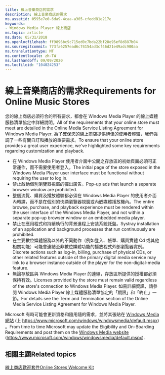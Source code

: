 ```yaml
---
title: 線上音樂商店的需求
description: 線上音樂商店的需求
ms.assetid: 0595e7e0-6da9-4caa-a305-cfedd81e217e
keywords:
- Windows Media Player 線上商店
ms.topic: article
ms.date: 05/31/2018
ms.openlocfilehash: ff9896bc9c715ed0c7bda22bf28e95ef8d887b04
ms.sourcegitcommit: 773fa6257ead6c74154ad3cf46d21e49adc900aa
ms.translationtype: MT
ms.contentlocale: zh-TW
ms.lasthandoff: 09/09/2020
ms.locfileid: "104024253"
---
```

# <a name="requirements-for-online-music-stores"></a><span data-ttu-id="e93b8-104">線上音樂商店的需求</span><span class="sxs-lookup"><span data-stu-id="e93b8-104">Requirements for Online Music Stores</span></span>

<span data-ttu-id="e93b8-105">您的線上商店必須符合的所有要求，都會在 Windows Media Player 的線上媒體服務清單協定中詳細說明。</span><span class="sxs-lookup"><span data-stu-id="e93b8-105">All of the requirements that your online store must meet are detailed in the Online Media Service Listing Agreement for Windows Media Player.</span></span> <span data-ttu-id="e93b8-106">為了確保您的線上商店提供絕佳的使用者體驗，我們強調了一些有關自訂和播放的重要需求。</span><span class="sxs-lookup"><span data-stu-id="e93b8-106">To ensure that your online store provides a great user experience, we've highlighted some key requirements regarding customization and playback.</span></span>

-   <span data-ttu-id="e93b8-107">在 Windows Media Player 使用者介面中公開之存放區的初始頁面必須可正常運作，而不需要使用者登入。</span><span class="sxs-lookup"><span data-stu-id="e93b8-107">The initial page of the store exposed in the Windows Media Player user interface must be functional without requiring the user to log in.</span></span>
-   <span data-ttu-id="e93b8-108">禁止啟動個別瀏覽器視窗的彈出廣告。</span><span class="sxs-lookup"><span data-stu-id="e93b8-108">Pop-up ads that launch a separate browser window are prohibited.</span></span>
-   <span data-ttu-id="e93b8-109">整個流覽、購買及播放體驗都必須在 Windows Media Player 的使用者介面內轉譯，而不是在個別的快顯瀏覽器視窗或內嵌媒體播放機內。</span><span class="sxs-lookup"><span data-stu-id="e93b8-109">The entire browse, purchase, and playback experience must be rendered within the user interface of the Windows Media Player, and not within a separate pop-up browser window or an embedded media player.</span></span>
-   <span data-ttu-id="e93b8-110">禁止在應用程式和持續執行的背景進程上安裝系統託盤。</span><span class="sxs-lookup"><span data-stu-id="e93b8-110">Systray installation of an application and background processes that run continuously are prohibited.</span></span>
-   <span data-ttu-id="e93b8-111">在主要數位媒體服務以外的不同動作（例如登入、帳單、購買實體 Cd 或其他相關功能）可能會連結至非數位媒體功能的播放程式外部瀏覽器實例。</span><span class="sxs-lookup"><span data-stu-id="e93b8-111">Discrete actions such as log-in, billing, purchase of physical CDs, or other related features outside of the primary digital media service may link to a browser instance outside of the player for the non-digital-media feature.</span></span>
-   <span data-ttu-id="e93b8-112">無論存放區與 Windows Media Player 的連線，存放區所提供的授權都必須保持有效。</span><span class="sxs-lookup"><span data-stu-id="e93b8-112">Licenses provided by the store must remain valid regardless of the store's connection to Windows Media Player.</span></span> <span data-ttu-id="e93b8-113">如需詳細資訊，請參閱 Windows Media Player 線上媒體服務清單協定的「期限」和「終止」一節。</span><span class="sxs-lookup"><span data-stu-id="e93b8-113">For details see the Term and Termination section of the Online Media Service Listing Agreement for Windows Media Player.</span></span>

<span data-ttu-id="e93b8-114">Microsoft 有時可能會更新資格和隨用隨的需求，並將其張貼在 [Windows Media 網站](https://www.microsoft.com/windows/windowsmedia/default.mspx) (上 https://www.microsoft.com/windows/windowsmedia/default.mspx) 。</span><span class="sxs-lookup"><span data-stu-id="e93b8-114">From time to time Microsoft may update the Eligibility and On-Boarding Requirements and post them on the [Windows Media website](https://www.microsoft.com/windows/windowsmedia/default.mspx) (https://www.microsoft.com/windows/windowsmedia/default.mspx).</span></span>

## <a name="related-topics"></a><span data-ttu-id="e93b8-115">相關主題</span><span class="sxs-lookup"><span data-stu-id="e93b8-115">Related topics</span></span>

<dl> <dt>

[<span data-ttu-id="e93b8-116">線上商店歡迎套件</span><span class="sxs-lookup"><span data-stu-id="e93b8-116">Online Stores Welcome Kit</span></span>](online-stores-welcome-kit.md)
</dt> </dl>

 

 




